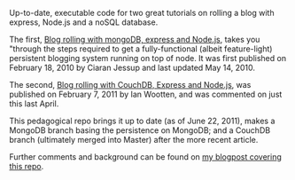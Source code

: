 Up-to-date, executable code for two great tutorials on rolling a blog with express, Node.js and a noSQL database.

The first, [Blog rolling with mongoDB, express and Node.js](http://howtonode.org/express-mongodb), takes you "through the steps required to get a fully-functional (albeit feature-light) persistent blogging system running on top of node. It was first published on February 18, 2010 by Ciaran Jessup and last updated May 14, 2010.

The second, [Blog rolling with CouchDB, Express and Node.js](http://www.ianwootten.co.uk/2011/02/07/blog-rolling-with-couchdb-express-and-node-js), was published on February 7, 2011 by Ian Wootten, and was commented on just this last April.

This pedagogical repo brings it up to date (as of June 22, 2011), makes a MongoDB branch basing the persistence on MongoDB; and a CouchDB branch (ultimately merged into Master) after the more recent article.

Further comments and background can be found on [my blogpost covering this repo](http://awebfactory.com.ar/node/500). 
